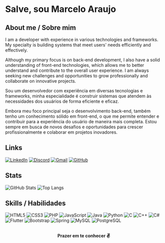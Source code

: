 <h1>Salve, sou Marcelo Araujo</h1>

<h2>About me / Sobre mim</h2>

I am a developer with experience in various technologies and frameworks. My specialty is building systems that meet users' needs efficiently and effectively.

Although my primary focus is on back-end development, I also have a solid understanding of front-end technologies, which allows me to better understand and contribute to the overall user experience. I am always seeking new challenges and opportunities to grow professionally and collaborate on innovative projects.


Sou um desenvolvedor com experiência em diversas tecnologias e frameworks, minha especialidade é construir sistemas que atendem às necessidades dos usuários de forma eficiente e eficaz.

Embora meu foco principal seja o desenvolvimento back-end, também tenho um conhecimento sólido em front-end, o que me permite entender e contribuir para a experiência do usuário de maneira mais completa. Estou sempre em busca de novos desafios e oportunidades para crescer profissionalmente e colaborar em projetos inovadores.



<h2>Links</h2>

[![LinkedIn](https://img.shields.io/badge/LinkedIn-0077B5?style=for-the-badge&logo=linkedin&logoColor=white)](https://www.linkedin.com/in/marcelo-araujo-melo-623a0b214/)
[![Discord](https://img.shields.io/badge/Discord-7289DA?style=for-the-badge&logo=discord&logoColor=white)](https://discord.com/channels/@akisimaru/)
[![Gmail](https://img.shields.io/badge/Gmail-333333?style=for-the-badge&logo=gmail&logoColor=red)](mailto:araujo.marcelo45@gmail.com)
[![GitHub](https://img.shields.io/badge/GitHub-100000?style=for-the-badge&logo=github&logoColor=white)](https://github.com/Akisimaru)

<h2>Stats </h2>

![GitHub Stats](https://github-readme-stats.vercel.app/api?username=Akisimaru&theme=transparent&bg_color=000&border_color=30A3DC&show_icons=true&icon_color=30A3DC&title_color=E94D5F&text_color=FFF)
![Top Langs](https://github-readme-stats-git-masterrstaa-rickstaa.vercel.app/api/top-langs/?username=Akisimaru&layout=compact&bg_color=000&border_color=30A3DC&title_color=E94D5F&text_color=FFF)

<h2>Skills / Habilidades</h2>

![HTML5](https://img.shields.io/badge/HTML5-E34F26?style=for-the-badge&logo=html5&logoColor=white)
![CSS3](https://img.shields.io/badge/CSS3-1572B6?style=for-the-badge&logo=css3&logoColor=white)
![PHP](https://img.shields.io/badge/PHP-777BB4?style=for-the-badge&logo=php&logoColor=white)
![JavaScript](https://img.shields.io/badge/JavaScript-F7DF1E?style=for-the-badge&logo=javascript&logoColor=black)
![Java](https://img.shields.io/badge/java-%23ED8B00.svg?style=for-the-badge&logo=openjdk&logoColor=white)
![Python](https://img.shields.io/badge/python-3670A0?style=for-the-badge&logo=python&logoColor=ffdd54)
![C](https://img.shields.io/badge/C-00599C?style=for-the-badge&logo=c&logoColor=white)
![C++](https://img.shields.io/badge/C%2B%2B-00599C?style=for-the-badge&logo=c%2B%2B&logoColor=white)
![C#](https://img.shields.io/badge/C%23-239120?style=for-the-badge&logo=c-sharp&logoColor=white)
![Flutter](https://img.shields.io/badge/Flutter-02569B?style=for-the-badge&logo=flutter&logoColor=white)
![Bootstrap](https://img.shields.io/badge/-boostrap-0D1117?style=for-the-badge&logo=bootstrap&labelColor=0D1117)
![Spring](https://img.shields.io/badge/spring-%236DB33F.svg?style=for-the-badge&logo=spring&logoColor=white)
![MySQL](https://img.shields.io/badge/MySQL-00000F?style=for-the-badge&logo=mysql&logoColor=white)
![PostgreSQL](https://img.shields.io/badge/PostgreSQL-000?style=for-the-badge&logo=postgresql)

<br>




<div align=center><b>Prazer em te conhecer ✌</b></div>


<br><br>
